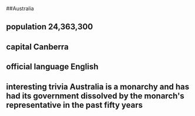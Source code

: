 ##Australia
## population 24,363,300


## capital Canberra

 
## official language English


## interesting trivia Australia is a monarchy and has had its government dissolved by the monarch's representative in the past fifty years

